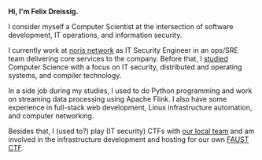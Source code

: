 **Hi, I'm Felix Dreissig.**

I consider myself a Computer Scientist at the intersection of software development, IT operations, and information security.

I currently work at [noris network](https://www.noris.de/) as IT Security Engineer in an ops/SRE team delivering core services to the company. Before that, I [studied](https://www.fau.eu/) Computer Science with a focus on IT security, distributed and operating systems, and compiler technology.

In a side job during my studies, I used to do Python programming and work on streaming data processing using Apache Flink. I also have some experience in full-stack web development, Linux infrastructure automation, and computer networking.

Besides that, I (used to?) play (IT security) CTFs with [our local team](https://faust.cs.fau.de) and am involved in the infrastructure development and hosting for our own [FAUST CTF](https://www.faustctf.net).

